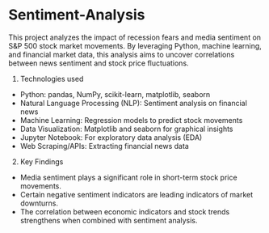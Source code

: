 # Sentiment-Analysis

This project analyzes the impact of recession fears and media sentiment on S&P 500 stock market movements. By leveraging Python, machine learning, and financial market data, this analysis aims to uncover correlations between news sentiment and stock price fluctuations.

1. Technologies used
- Python: pandas, NumPy, scikit-learn, matplotlib, seaborn
- Natural Language Processing (NLP): Sentiment analysis on financial news
- Machine Learning: Regression models to predict stock movements
- Data Visualization: Matplotlib and seaborn for graphical insights
- Jupyter Notebook: For exploratory data analysis (EDA)
- Web Scraping/APIs: Extracting financial news data

2. Key Findings
- Media sentiment plays a significant role in short-term stock price movements.
- Certain negative sentiment indicators are leading indicators of market downturns.
- The correlation between economic indicators and stock trends strengthens when combined with sentiment analysis.

